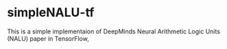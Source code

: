 # simpleNALU-tf

This is a simple implementaion of DeepMinds Neural Arithmetic Logic Units (NALU) paper in TensorFlow,

